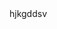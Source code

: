 <!DOCTYPE html>
<html>
  <head>
    <meta charset="UTF-8">
  </head>
  <body>hjkgddsv
  </body>
  </html
  
